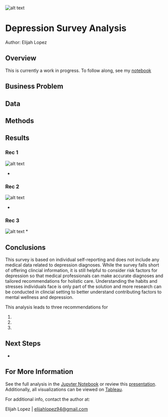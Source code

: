 ![alt text](path_to_banner_image)
# Depression Survey Analysis
Author: Elijah Lopez


## Overview
This is currently a work in progress. To follow along, see my [notebook](https://github.com/elijahlopez94/depression_survey_analysis/blob/main/eda.ipynb)


## Business Problem



## Data


## Methods



## Results


### Rec 1
![alt text](path_to_rec_1_image)

* 


### Rec 2
![alt text](path_to_rec_2_image)

* 


### Rec 3
![alt text](path_to_rec_3_image)
* 


## Conclusions
This survey is based on individual self-reporting and does not include any medical data related to depression diagnoses. While the survey falls short of offering clincial information, it is still helpful to consider risk factors for depression so that medical professionals can make accurate diagnoses and tailored recommendations for holistic care. Understanding the habits and stresses individuals face is only part of the solution and more research can be conducted in clincial setting to better understand contributing factors to mental wellness and depression.

This analysis leads to three recommendations for 

1. 

2. 

3. 


## Next Steps
*  


## For More Information
See the full analysis in the [Jupyter Notebook](path_to_jupyter_notebook_on_GitHub) or review this [presentation](URL_for_slides). Additionally, all visualizations can be viewed on [Tableau](URL_for_tableau).

For additional info, contact the author at:

Elijah Lopez | elijahlopez94@gmail.com

